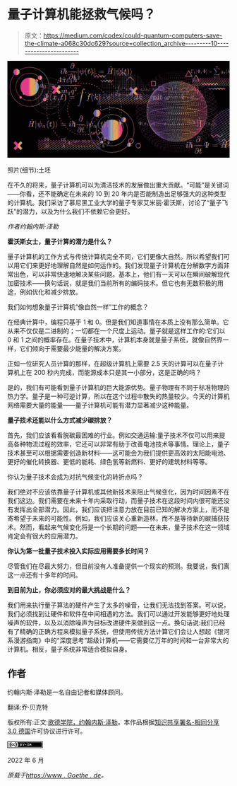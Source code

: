 # 量子计算机能拯救气候吗？

> 原文：<https://medium.com/codex/could-quantum-computers-save-the-climate-a068c30dc629?source=collection_archive---------10----------------------->

![](img/64d83528c6e63c611365961f388321a0.png)

照片(细节):土坯

在不久的将来，量子计算机可以为清洁技术的发展做出重大贡献。“可能”是关键词——你看，还不能确定在未来的 10 到 20 年内是否能制造出足够强大的这种类型的计算机。我们采访了慕尼黑工业大学的量子专家艾米丽·霍沃斯，讨论了“量子飞跃”的潜力，以及为什么我们不依赖它会更好。

*作者约翰内斯·泽勒*

**霍沃斯女士，量子计算的潜力是什么？**

量子计算机的工作方式与传统计算机完全不同，它们更像大自然。所以希望我们可以用它们来更好地理解自然是如何运作的。我们发现量子计算机在分解数字方面非常出色，可以非常快速地解决某些问题。基本上，他们有一天可以在瞬间破解现代加密技术——换句话说，就是我们当前所有的编码技术。但它也有无数积极的用途，例如优化和减少排放。

我们如何想象量子计算机“像自然一样”工作的概念？

在经典计算中，编程只基于 1 和 0。但是我们知道事情在本质上没有那么简单。它从来不仅仅是二进制的；一切都在一个尺度上运动。量子就是这样工作的:它们以 0 和 1 之间的概率存在。在量子技术中，计算机本身就是量子系统，就像自然界一样，它们倾向于需要最少能量的解决方案。

正如一位研究人员计算的那样，在超级计算机上需要 2.5 天的计算可以在量子计算机上在 200 秒内完成，而能源成本只是其一小部分，这是正确的吗？

是的，我们有可能看到量子计算机的巨大能源优势。量子物理有不同于标准物理的热力学。量子是一种可逆计算，所以在这个过程中散失的热量较少。今天的计算机网络需要大量的能量——量子计算机可能有潜力显著减少这种能量。

**量子技术还能以什么方式减少碳排放？**

首先，我们应该看看脱碳最困难的行业。例如交通运输:量子技术不仅可以用来提高各种物流过程的效率，它还可以非常有助于改善电池技术等事情。理论上，量子技术甚至可以根据需要创造新材料——这可能会为我们提供更高效的太阳能电池、更好的催化转换器、更低的能耗、绿色氢等新燃料、更好的建筑材料等等。

你认为量子技术会成为对抗气候变化的转折点吗？

我们绝对不应该依靠量子计算机或其他新技术来阻止气候变化，因为时间因素不在我们这边。我们需要在未来十年内采取行动，而量子技术在这段时间内很可能还没有发挥出全部潜力。因此，我们应该把注意力放在目前已知的解决方案上，而不是寄希望于未来的可能性。例如，我们应该关心重新造林，而不是等待新的碳捕获技术。然而，看起来气候变化将是一个长期的问题——在未来，量子技术在这一领域肯定会有很大的应用潜力。

**你认为第一批量子技术投入实际应用需要多长时间？**

尽管我们在尽最大努力，但目前没有人准备提供一个现实的预测。我要说，我们离这一点还有十多年的时间。

**到目前为止，你必须应对的最大挑战是什么？**

我们用来执行量子算法的硬件产生了太多的噪音，让我们无法找到答案。可以说，我们必须找到让硬件和软件在中间相遇的方法。我们可以通过开发能够更好地处理噪声的软件，以及以消除噪声为目标改进硬件来做到这一点。换句话说:我们已经有了精确的正确方程来模拟量子系统，但使用传统方法计算它们会让人想起《银河系漫游指南》中的“深度思考”超级计算机——它需要亿万年的时间和一台非常大的计算机。相反，量子系统非常适合模拟自身。

## 作者

约翰内斯·泽勒是一名自由记者和媒体顾问。

翻译:乔·贝克特

版权所有:正文:[歌德学院，约翰内斯·泽勒](https://www.goethe.de/en/index.html?wt_ca=22cc)。本作品根据[知识共享署名-相同分享 3.0 德国](http://creativecommons.org/licenses/by-sa/3.0/de/deed.en)许可协议进行许可。

![](img/3cb4beb546cc33475c326894770c1a76.png)

2022 年 6 月

*原载于*[*https://www . Goethe . de*](https://www.goethe.de/prj/lqs/en/art/cqc.html)*。*
